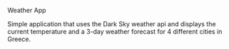 Weather App

Simple application that uses the Dark Sky weather api and displays the current temperature and a 3-day weather forecast for 4 different cities in Greece.
